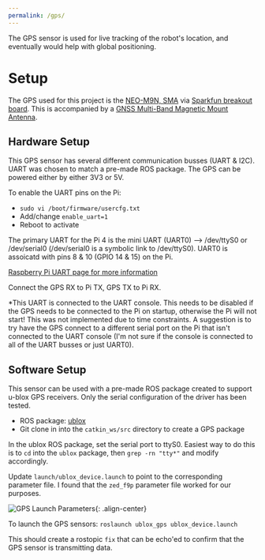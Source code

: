 ```yaml
---
permalink: /gps/
---
```


The GPS sensor is used for live tracking of the robot's location, and eventually would help with global positioning. 

# Setup
The GPS used for this project is the [NEO-M9N, SMA](https://www.u-blox.com/en/product/neo-m9n-module) via [Sparkfun breakout board](https://www.sparkfun.com/products/17285). This is accompanied by a [GNSS Multi-Band Magnetic Mount Antenna](https://www.sparkfun.com/products/15192). 

## Hardware Setup
This GPS sensor has several different communication busses (UART & I2C). UART was chosen to match a pre-made ROS package. The GPS can be powered either by either 3V3 or 5V. 

To enable the UART pins on the Pi:
* `sudo vi /boot/firmware/usercfg.txt`
* Add/change `enable_uart=1`
* Reboot to activate

The primary UART for the Pi 4 is the mini UART (UART0) --> /dev/ttyS0 or /dev/serial0 (/dev/serial0 is a symbolic link to /dev/ttyS0). UART0 is assoicatd with pins 8 & 10 (GPIO 14 & 15) on the Pi.

[Raspberry Pi UART page for more information](https://www.raspberrypi.org/documentation/configuration/uart.md)

Connect the GPS RX to Pi TX, GPS TX to Pi RX. 

*This UART is connected to the UART console. This needs to be disabled if the GPS needs to be connected to the Pi on startup, otherwise the Pi will not start! This was not implemented due to time constraints. A suggestion is to try have the GPS connect to a different serial port on the Pi that isn't connected to the UART console (I'm not sure if the console is connected to all of the UART busses or just UART0). 

## Software Setup
This sensor can be used with a pre-made ROS package created to support u-blox GPS receivers. Only the serial configuration of the driver has been tested.
* ROS package: [ublox](https://github.com/KumarRobotics/ublox)
* Git clone in into the `catkin_ws/src` directory to create a GPS package

In the ublox ROS package, set the serial port to ttyS0. Easiest way to do this is to `cd` into the `ublox` package, then `grep -rn "tty*"` and modify accordingly.

Update `launch/ublox_device.launch` to point to the corresponding parameter file. I found that the `zed_f9p` parameter file worked for our purposes. 

![GPS Launch Parameters](https://hannabanana96.github.io/MPDR_Project/assets/images/gps_param.JPG){: .align-center}

To launch the GPS sensors:
`roslaunch ublox_gps ublox_device.launch`

This should create a rostopic `fix` that can be echo'ed to confirm that the GPS sensor is transmitting data.
